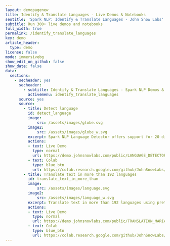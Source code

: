 ```yaml
---
layout: demopagenew
title: Identify & Translate Languages - Live Demos & Notebooks
seotitle: 'Spark NLP: Identify & Translate Languages - John Snow Labs'
subtitle: Run 300+ live demos and notebooks
full_width: true
permalink: /identify_translate_languages
key: demo
article_header:
  type: demo
license: false
mode: immersivebg
show_edit_on_github: false
show_date: false
data:
  sections:  
    - secheader: yes
      secheader:
        - subtitle: Identify & Translate Languages - Spark NLP Demos & Notebooks
          activemenu: identify_translate_languages
      source: yes
      source: 
        - title: Detect language
          id: detect_language
          image: 
              src: /assets/images/globe.svg
          image2: 
              src: /assets/images/globe_w.svg
          excerpt: Spark NLP Language Detector offers support for 20 different languages <b>Bulgarian, Czech, German, Greek, English, Spanish, Finnish, French, Croatian, Hungarian, Italy, Norwegian, Polish, Portuguese, Romanian, Russian, Slovak, Swedish, Turkish, and Ukrainian</b>
          actions:
          - text: Live Demo
            type: normal
            url: https://demo.johnsnowlabs.com/public/LANGUAGE_DETECTOR/
          - text: Colab
            type: blue_btn
            url: https://colab.research.google.com/github/JohnSnowLabs/spark-nlp-workshop/blob/master/tutorials/streamlit_notebooks/Language_Detector.ipynb
        - title: Translate text in more than 192 languages 
          id: translate_text_in_more_than
          image: 
              src: /assets/images/language.svg
          image2: 
              src: /assets/images/language_w.svg
          excerpt: Translate text in more than 192 languages using pretrained Deep Learning models.
          actions:
          - text: Live Demo
            type: normal
            url: https://demo.johnsnowlabs.com/public/TRANSLATION_MARIAN/
          - text: Colab
            type: blue_btn
            url: https://colab.research.google.com/github/JohnSnowLabs/spark-nlp-workshop/blob/master/tutorials/streamlit_notebooks/TRANSLATION_MARIAN.ipynb  
---
```

